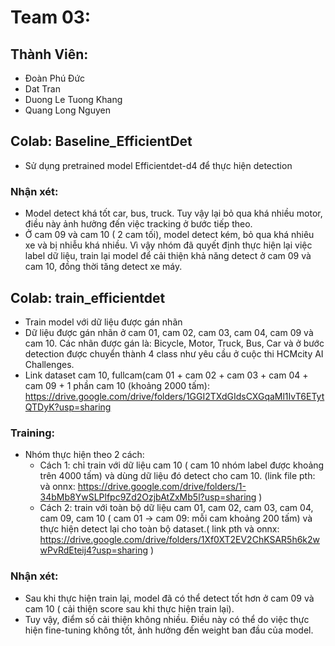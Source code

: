 # Team 03:
## Thành Viên:
* Đoàn Phú Đức
* Dat Tran
* Duong Le Tuong Khang
* Quang Long Nguyen

## Colab: Baseline_EfficientDet
* Sử dụng pretrained model Efficientdet-d4 để thực hiện detection
### Nhận xét:
* Model detect khá tốt car, bus, truck. Tuy vậy lại bỏ qua khá nhiều motor, điều này ảnh hưởng đến việc tracking ở bước tiếp theo.
* Ở cam 09 và cam 10 ( 2 cam tối), model detect kém, bỏ qua khá nhiêu xe và bị nhiễu khá nhiều. Vì vậy nhóm đã quyết định thực hiện lại việc label dữ liệu, train lại model để cải thiện khả năng detect ở cam 09 và cam 10, đồng thời tăng detect xe máy.


## Colab: train_efficientdet
* Train model với dữ liệu được gán nhãn  
* Dữ liệu được gán nhãn ở cam 01, cam 02, cam 03, cam 04, cam 09 và cam 10. Các nhãn được gán là: Bicycle, Motor, Truck, Bus, Car và ở bước detection được chuyển thành 4 class như yêu cầu ở cuộc thi HCMcity AI Challenges.
* Link dataset cam 10, fullcam(cam 01 + cam 02 + cam 03 + cam 04 + cam 09 + 1 phần cam 10 (khoảng 2000 tấm): https://drive.google.com/drive/folders/1GGI2TXdGIdsCXGqaMl1IvT6ETytQTDyK?usp=sharing

### Training:
* Nhóm thực hiện theo 2 cách:
  * Cách 1: chỉ train với dữ liệu cam 10 ( cam 10 nhóm label được khoảng trên 4000 tấm) và dùng dữ liệu đó detect cho cam 10. (link file pth: và onnx: https://drive.google.com/drive/folders/1-34bMb8YwSLPlfpc9Zd2OzjbAtZxMb5l?usp=sharing )
  * Cách 2: train với toàn bộ dữ liệu cam 01, cam 02, cam 03, cam 04, cam 09, cam 10 ( cam 01 -> cam 09: mỗi cam khoảng 200 tấm) và thực hiện detect lại cho toàn bộ dataset.(
  link pth và onnx: https://drive.google.com/drive/folders/1Xf0XT2EV2ChKSAR5h6k2wwPvRdEteij4?usp=sharing )
### Nhận xét:
* Sau khi thực hiện train lại, model đã có thể detect tốt hơn ở cam 09 và cam 10 ( cải thiện score sau khi thực hiện train lại).
* Tuy vậy, điểm số cải thiện không nhiều. Điều này có thể do việc thực hiện fine-tuning không tốt, ảnh hưởng đến weight ban đầu của model. 
